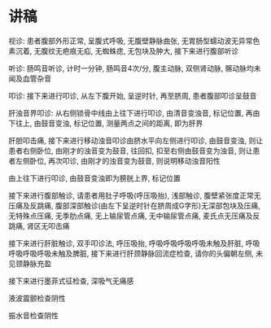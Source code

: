 # 讲稿

视诊: 患者腹部外形正常, 呈腹式呼吸, 无腹壁静脉曲张, 无胃肠型蠕动波无异常色素沉着, 无腹纹无疤痕无疝, 无蜘蛛痣, 无包块及肿大, 接下来进行腹部听诊

听诊: 肠鸣音听诊, 计时一分钟, 肠鸣音4次/分, 腹主动脉, 双侧肾动脉, 髂动脉均未闻及血管杂音

叩诊: 接下来进行叩诊, 从左下腹开始, 呈逆时针, 再至脐周, 患者腹部叩诊呈鼓音

肝浊音界叩诊: 从右侧锁骨中线由上往下进行叩诊, 由清音变浊音, 标记位置, 再由下往上, 由鼓音变浊, 标记位置, 测量两点之间的距离, 即为肝界

肝胆叩击痛, 接下来进行移动浊音叩诊由脐水平向左侧进行叩诊, 由鼓音变浊, 则让患者右侧卧位, 由刚才的浊音变为鼓音, 往回扣, 扣至右侧由鼓音变为浊音, 则让患者左侧卧位, 再次叩诊, 由刚才的浊音变为鼓音, 则说明移动浊音阳性

由上往下进行叩诊, 由鼓音变浊即为膀胱上界, 标记位置

接下来进行腹部触诊, 请患者用肚子呼吸(呼压吸抬), 浅部触诊, 腹壁紧张度正常无压痛及反跳痛, 腹部深部触诊(由左下呈逆时针在脐周成G字形)无深部包块及压痛, 无特殊点压痛, 无季肋点痛, 无上输尿管点痛, 无中输尿管点痛, 麦氏点无压痛及反跳痛, 肾区无叩击痛

接下来进行肝脏触诊, 双手叩诊法, 呼压吸抬, 呼吸呼吸呼吸呼吸未触及肝脏, 呼吸呼吸呼吸呼吸未触及脾脏, 接下来进行肝颈静脉回流症检查, 请你的头偏朝左侧, 未见颈静脉充盈

接下来进行墨菲式征检查, 深吸气无痛感

液波震颤检查阴性

振水音检查阴性​
